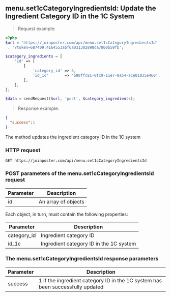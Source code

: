## menu.set1cCategoryIngredientsId: Update the Ingredient Category ID in the 1C System

> Request example:

```php
<?php
$url = 'https://joinposter.com/api/menu.set1cCategoryIngredientsId'
 . '?token=687409:4164553abf6a031302898da7800b59fb';

$category_ingredients = [
    'id' => [
        [
            'category_id' => 3,
            'id_1c'       => 'b80ffc81-0fc9-11e7-9ab4-ace01035e460',
        ],
    ],
];

$data = sendRequest($url, 'post', $category_ingredients);
```

> Response example:

```json
{  
  "success":1
}
```

The method updates the ingredient category ID in the 1C system

### HTTP request

`GET https://joinposter.com/api/menu.set1cCategoryIngredientsId`

### POST parameters of the menu.set1cCategoryIngredientsId request

Parameter | Description
--------- | -----------
id | An array of objects

Each object, in turn, must contain the following properties:

Parameter | Description
--------- | -----------
category_id | Ingredient category ID
id_1c | Ingredient category ID in the 1C system

### The menu.set1cCategoryIngredientsId response parameters

Parameter | Description
--------- | -----------
success | 1 if the ingredient category ID in the 1C system has been successfully updated

